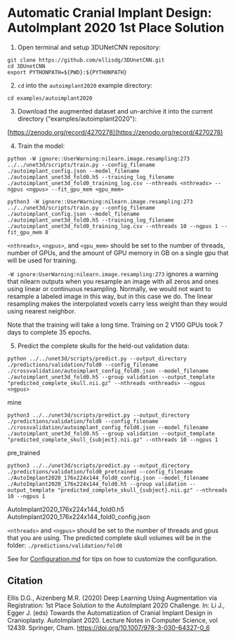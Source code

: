 # Automatic Cranial Implant Design: AutoImplant 2020 1st Place Solution
1. Open terminal and setup 3DUNetCNN repository:
```
git clone https://github.com/ellisdg/3DUnetCNN.git
cd 3DUnetCNN
export PYTHONPATH=${PWD}:${PYTHONPATH}
``` 
2. ```cd``` into the ```autoimplant2020``` example directory:

```cd examples/autoimplant2020``` 

3. Download the augmented dataset and un-archive it into the current directory ("examples/autoimplant2020"):

[https://zenodo.org/record/4270278](https://zenodo.org/record/4270278)

4. Train the model:

```python -W ignore::UserWarning:nilearn.image.resampling:273 ../../unet3d/scripts/train.py --config_filename ./autoimplant_config.json --model_filename ./autoimplant_unet3d_fold0.h5 --training_log_filename ./autoimplant_unet3d_fold0_training_log.csv --nthreads <nthreads> --ngpus <ngpus> --fit_gpu_mem <gpu_mem>```

```python3 -W ignore::UserWarning:nilearn.image.resampling:273 ../../unet3d/scripts/train.py --config_filename ./autoimplant_config.json --model_filename ./autoimplant_unet3d_fold0.h5 --training_log_filename ./autoimplant_unet3d_fold0_training_log.csv --nthreads 10 --ngpus 1 --fit_gpu_mem 8```

```<nthreads>```,
```<ngpus>```, and
```<gpu_mem>```
should be set to the number of threads, number of GPUs, and the amount of GPU memory in GB on a single gpu that will be used for training.

```-W ignore:UserWarning:nilearn.image.resampling:273``` ignores a warning that
nilearn outputs when you resample an image with all zeros and ones using linear or continuous resampling. 
Normally, we would not want to resample a labeled image in this way, but in this case we do. The linear
resampling makes the interpolated voxels carry less weight than they would using nearest neighbor.

Note that the training will take a long time. Training on 2 V100 GPUs took 7 days to complete 35 epochs.

5. Predict the complete skulls for the held-out validation data:

```python ../../unet3d/scripts/predict.py --output_directory ./predictions/validation/fold0 --config_filename ./crossvalidation/autoimplant_config_fold0.json --model_filename ./autoimplant_unet3d_fold0.h5 --group validation --output_template "predicted_complete_skull.nii.gz" --nthreads <nthreads> --ngpus <ngpus>```

mine

```python3 ../../unet3d/scripts/predict.py --output_directory ./predictions/validation/fold0 --config_filename ./crossvalidation/autoimplant_config_fold0.json --model_filename ./autoimplant_unet3d_fold0.h5 --group validation --output_template "predicted_complete_skull_{subject}.nii.gz" --nthreads 10 --ngpus 1```

pre_trained

```python3 ../../unet3d/scripts/predict.py --output_directory ./predictions/validation/fold0_pretrained --config_filename ./AutoImplant2020_176x224x144_fold0_config.json --model_filename ./AutoImplant2020_176x224x144_fold0.h5 --group validation --output_template "predicted_complete_skull_{subject}.nii.gz" --nthreads 10 --ngpus 1```

AutoImplant2020_176x224x144_fold0.h5
AutoImplant2020_176x224x144_fold0_config.json

```<nthreads>``` and
```<ngpus>```
should be set to the number of threads and gpus that you are using.
The predicted complete skull volumes will be in the folder: ```./predictions/validation/fold0```

See for [Configuration.md](../../doc/Configuration.md) for tips on how to customize the configuration.

## Citation
Ellis D.G., Aizenberg M.R. (2020) Deep Learning Using Augmentation via Registration: 1st Place Solution to the AutoImplant 2020 Challenge. In: Li J., Egger J. (eds) Towards the Automatization of Cranial Implant Design in Cranioplasty. AutoImplant 2020. Lecture Notes in Computer Science, vol 12439. Springer, Cham. https://doi.org/10.1007/978-3-030-64327-0_6
